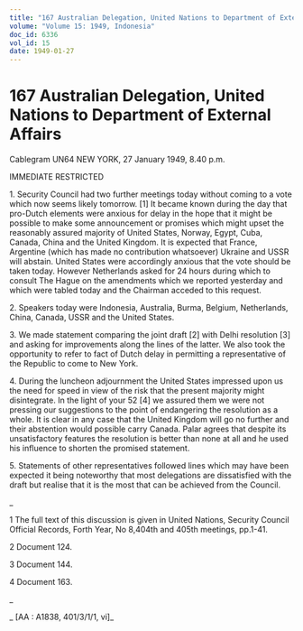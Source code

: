 ```yaml
---
title: "167 Australian Delegation, United Nations to Department of External Affairs"
volume: "Volume 15: 1949, Indonesia"
doc_id: 6336
vol_id: 15
date: 1949-01-27
---
```


# 167 Australian Delegation, United Nations to Department of External Affairs

Cablegram UN64 NEW YORK, 27 January 1949, 8.40 p.m.

IMMEDIATE RESTRICTED

1\. Security Council had two further meetings today without coming to a vote which now seems likely tomorrow. [1] It became known during the day that pro-Dutch elements were anxious for delay in the hope that it might be possible to make some announcement or promises which might upset the reasonably assured majority of United States, Norway, Egypt, Cuba, Canada, China and the United Kingdom. It is expected that France, Argentine (which has made no contribution whatsoever) Ukraine and USSR will abstain. United States were accordingly anxious that the vote should be taken today. However Netherlands asked for 24 hours during which to consult The Hague on the amendments which we reported yesterday and which were tabled today and the Chairman acceded to this request.

2\. Speakers today were Indonesia, Australia, Burma, Belgium, Netherlands, China, Canada, USSR and the United States.

3\. We made statement comparing the joint draft [2] with Delhi resolution [3] and asking for improvements along the lines of the latter. We also took the opportunity to refer to fact of Dutch delay in permitting a representative of the Republic to come to New York.

4\. During the luncheon adjournment the United States impressed upon us the need for speed in view of the risk that the present majority might disintegrate. In the light of your 52 [4] we assured them we were not pressing our suggestions to the point of endangering the resolution as a whole. It is clear in any case that the United Kingdom will go no further and their abstention would possible carry Canada. Palar agrees that despite its unsatisfactory features the resolution is better than none at all and he used his influence to shorten the promised statement.

5\. Statements of other representatives followed lines which may have been expected it being noteworthy that most delegations are dissatisfied with the draft but realise that it is the most that can be achieved from the Council.

_

1 The full text of this discussion is given in United Nations, Security Council Official Records, Forth Year, No 8,404th and 405th meetings, pp.1-41.

2 Document 124.

3 Document 144.

4 Document 163.

_

_ [AA : A1838, 401/3/1/1, vi]_
